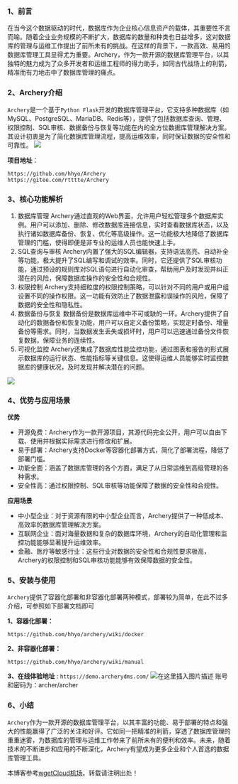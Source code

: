 
### 1、前言


在当今这个数据驱动的时代，数据库作为企业核心信息资产的载体，其重要性不言而喻。随着企业业务规模的不断扩大，数据库的数量和种类也日益增多，这对数据库的管理与运维工作提出了前所未有的挑战。在这样的背景下，一款高效、易用的数据库管理工具显得尤为重要。Archery，作为一款开源的数据库管理平台，以其独特的魅力成为了众多开发者和运维工程师的得力助手，如同古代战场上的利箭，精准而有力地击中了数据库管理的痛点。


### 2、Archery介绍


`Archery`是一个基于`Python Flask`开发的数据库管理平台，它支持多种数据库（如MySQL、PostgreSQL、MariaDB、Redis等），提供了包括数据库查询、管理、权限控制、SQL审核、数据备份与恢复等功能在内的全方位数据库管理解决方案。其设计初衷是为了简化数据库管理流程，提高运维效率，同时保证数据的安全性和可靠性。
![](https://i-blog.csdnimg.cn/direct/5eefb28e5296478ba77d13bca0c01bce.png)


**项目地址**：



```
https://github.com/hhyo/Archery
https://gitee.com/rtttte/Archery

```

### 3、核心功能解析


1. 数据库管理
Archery通过直观的Web界面，允许用户轻松管理多个数据库实例。用户可以添加、删除、修改数据库连接信息，实时查看数据库状态，以及执行诸如数据库备份、恢复、优化等高级操作。这一功能极大地降低了数据库管理的门槛，使得即便是非专业的运维人员也能快速上手。
2. SQL查询与审核
Archery内置了强大的SQL编辑器，支持语法高亮、自动补全等功能，极大提升了SQL编写和调试的效率。同时，它还提供了SQL审核功能，通过预设的规则库对SQL语句进行自动化审查，帮助用户及时发现并纠正潜在的风险，保障数据库操作的安全性和合规性。
3. 权限控制
Archery支持细粒度的权限控制策略，可以针对不同的用户或用户组设置不同的操作权限。这一功能有效防止了数据泄露和误操作的风险，保障了数据的安全性和隐私性。
4. 数据备份与恢复
数据备份是数据库运维中不可或缺的一环。Archery提供了自动化的数据备份和恢复功能，用户可以自定义备份策略，实现定时备份、增量备份等需求。同时，当数据发生丢失或损坏时，用户可以迅速通过备份文件恢复数据，保障业务的连续性。
5. 可视化监控
Archery还集成了数据库性能监控功能，通过图表和报告的形式展示数据库的运行状态、性能指标等关键信息。这使得运维人员能够实时监控数据库的健康状况，及时发现并解决潜在的问题。


![](https://i-blog.csdnimg.cn/direct/82a6e5cddc90436193ae5401237c9a47.png)


### 4、优势与应用场景


**优势**


* 开源免费：Archery作为一款开源项目，其源代码完全公开，用户可以自由下载、使用并根据实际需求进行修改和扩展。
* 易于部署：Archery支持Docker等容器化部署方式，简化了部署流程，降低了部署门槛。
* 功能全面：涵盖了数据库管理的各个方面，满足了从日常运维到高级管理的各种需求。
* 安全性高：通过权限控制、SQL审核等功能保障了数据的安全性和合规性。


**应用场景**


* 中小型企业：对于资源有限的中小型企业而言，Archery提供了一种低成本、高效率的数据库管理解决方案。
* 互联网企业：面对海量数据和复杂的数据库环境，Archery的自动化管理和监控功能能够显著提升运维效率。
* 金融、医疗等敏感行业：这些行业对数据的安全性和合规性要求极高，Archery的权限控制和SQL审核功能能够有效保障数据的安全性。


### 5、安装与使用


`Archery`提供了容器化部署和非容器化部署两种模式，部署较为简单，在此不过多介绍，可参照如下部署文档即可


**1、容器化部署：**



```
https://github.com/hhyo/archery/wiki/docker

```

**2、非容器化部署：**



```
https://github.com/hhyo/archery/wiki/manual

```

**3、在线体验地址** : `https://demo.archerydms.com/`
![在这里插入图片描述](https://i-blog.csdnimg.cn/direct/82e3fbf813ad483fa15528123caee631.png)
账号和密码为：archer/archer


### 6、小结


`Archery`作为一款开源的数据库管理平台，以其丰富的功能、易于部署的特点和强大的性能赢得了广泛的关注和好评。它如同一把精准的利箭，穿透了数据库管理的重重迷雾，为数据库的管理与运维工作带来了前所未有的便利和效率。未来，随着技术的不断进步和应用的不断深化，Archery有望成为更多企业和个人首选的数据库管理工具。


 本博客参考[wgetCloud机场](https://tabijibiyori.org)。转载请注明出处！
